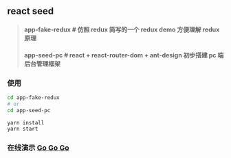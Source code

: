 ## react seed

> #### app-fake-redux # 仿照 redux 简写的一个 redux demo 方便理解 redux 原理
> #### app-seed-pc # react + react-router-dom + ant-design 初步搭建 pc 端后台管理框架

### 使用
```sh
cd app-fake-redux
# or
cd app-seed-pc

yarn install
yarn start
```

### 在线演示 [Go Go Go](https://feseed.github.io/react-seed/#/)

